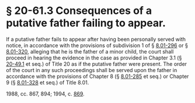 # § 20-61.3 Consequences of a putative father failing to appear.

<p>If a putative father fails to appear after having been personally served with notice, in accordance with the provisions of subdivision 1 of § <a href='http://law.lis.virginia.gov/vacode/8.01-296/'>8.01-296</a> or § <a href='http://law.lis.virginia.gov/vacode/8.01-320/'>8.01-320</a>, alleging that he is the father of a minor child, the court shall proceed in hearing the evidence in the case as provided in Chapter 3.1 (§ <a href='http://law.lis.virginia.gov/vacode/20-49.1/'>20-49.1</a> et seq.) of Title 20 as if the putative father were present. The order of the court in any such proceedings shall be served upon the father in accordance with the provisions of Chapter 8 (§ <a href='http://law.lis.virginia.gov/vacode/8.01-285/'>8.01-285</a> et seq.) or Chapter 9 (§ <a href='http://law.lis.virginia.gov/vacode/8.01-328/'>8.01-328</a> et seq.) of Title 8.01.</p><p>1988, cc. 867, 894; 1994, c. <a href='http://lis.virginia.gov/cgi-bin/legp604.exe?941+ful+CHAP0869'>869</a>.</p>